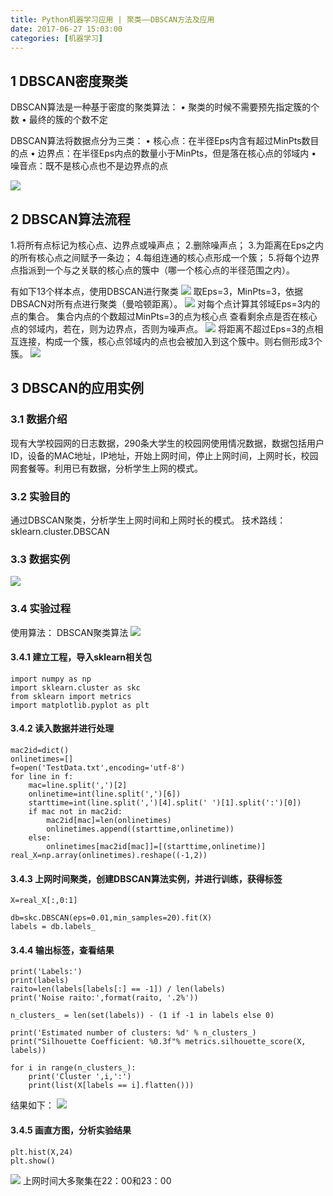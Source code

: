 ```yaml
---
title: Python机器学习应用 | 聚类——DBSCAN方法及应用
date: 2017-06-27 15:03:00
categories: [机器学习]
---
```

## 1 DBSCAN密度聚类

DBSCAN算法是一种基于密度的聚类算法：
• 聚类的时候不需要预先指定簇的个数
• 最终的簇的个数不定

DBSCAN算法将数据点分为三类：
• 核心点：在半径Eps内含有超过MinPts数目的点
• 边界点：在半径Eps内点的数量小于MinPts，但是落在核心点的邻域内
• 噪音点：既不是核心点也不是边界点的点

![](http://oltfslql1.bkt.clouddn.com/dbscan.jpg)

## 2 DBSCAN算法流程

1.将所有点标记为核心点、边界点或噪声点；
2.删除噪声点；
3.为距离在Eps之内的所有核心点之间赋予一条边；
4.每组连通的核心点形成一个簇；
5.将每个边界点指派到一个与之关联的核心点的簇中（哪一个核心点的半径范围之内）。

有如下13个样本点，使用DBSCAN进行聚类
![](http://oltfslql1.bkt.clouddn.com/db.jpg)
取Eps=3，MinPts=3，依据DBSACN对所有点进行聚类（曼哈顿距离）。
![](http://oltfslql1.bkt.clouddn.com/eps.jpg)
对每个点计算其邻域Eps=3内的点的集合。
集合内点的个数超过MinPts=3的点为核心点
查看剩余点是否在核心点的邻域内，若在，则为边界点，否则为噪声点。
![](http://oltfslql1.bkt.clouddn.com/min.jpg)
将距离不超过Eps=3的点相互连接，构成一个簇，核心点邻域内的点也会被加入到这个簇中。则右侧形成3个簇。
![](http://oltfslql1.bkt.clouddn.com/mini.jpg)

## 3 DBSCAN的应用实例

### 3.1 数据介绍

现有大学校园网的日志数据，290条大学生的校园网使用情况数据，数据包括用户ID，设备的MAC地址，IP地址，开始上网时间，停止上网时间，上网时长，校园网套餐等。利用已有数据，分析学生上网的模式。

### 3.2 实验目的

通过DBSCAN聚类，分析学生上网时间和上网时长的模式。
技术路线：sklearn.cluster.DBSCAN

### 3.3 数据实例

![](http://oltfslql1.bkt.clouddn.com/stu.jpg)

### 3.4 实验过程

使用算法： DBSCAN聚类算法
![](http://oltfslql1.bkt.clouddn.com/gong.jpg)

#### 3.4.1 建立工程，导入sklearn相关包

```
import numpy as np
import sklearn.cluster as skc
from sklearn import metrics
import matplotlib.pyplot as plt
```

#### 3.4.2 读入数据并进行处理

```
mac2id=dict()
onlinetimes=[]
f=open('TestData.txt',encoding='utf-8')
for line in f:
    mac=line.split(',')[2]
    onlinetime=int(line.split(',')[6])
    starttime=int(line.split(',')[4].split(' ')[1].split(':')[0])
    if mac not in mac2id:
        mac2id[mac]=len(onlinetimes)
        onlinetimes.append((starttime,onlinetime))
    else:
        onlinetimes[mac2id[mac]]=[(starttime,onlinetime)]
real_X=np.array(onlinetimes).reshape((-1,2))
```

#### 3.4.3 上网时间聚类，创建DBSCAN算法实例，并进行训练，获得标签

```
X=real_X[:,0:1]
 
db=skc.DBSCAN(eps=0.01,min_samples=20).fit(X)
labels = db.labels_
```

#### 3.4.4 输出标签，查看结果

```
print('Labels:')
print(labels)
raito=len(labels[labels[:] == -1]) / len(labels)
print('Noise raito:',format(raito, '.2%'))
 
n_clusters_ = len(set(labels)) - (1 if -1 in labels else 0)
 
print('Estimated number of clusters: %d' % n_clusters_)
print("Silhouette Coefficient: %0.3f"% metrics.silhouette_score(X, labels))
 
for i in range(n_clusters_):
    print('Cluster ',i,':')
    print(list(X[labels == i].flatten()))
```
结果如下：
![](http://oltfslql1.bkt.clouddn.com/ans.jpg)

#### 3.4.5 画直方图，分析实验结果

```
plt.hist(X,24)
plt.show()
```
![](http://oltfslql1.bkt.clouddn.com/figure_1.jpeg)
上网时间大多聚集在22：00和23：00
